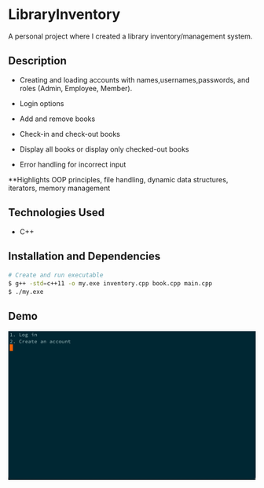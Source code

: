 # LibraryInventory

A personal project where I created a library inventory/management system.

## Description

- Creating and loading accounts with names,usernames,passwords, and roles (Admin, Employee, Member).

- Login options

- Add and remove books

- Check-in and check-out books

- Display all books or display only checked-out books

- Error handling for incorrect input

**Highlights OOP principles, file handling, dynamic data structures, iterators, memory management

## Technologies Used
- C++

## Installation and Dependencies
```bash
# Create and run executable
$ g++ -std=c++11 -o my.exe inventory.cpp book.cpp main.cpp
$ ./my.exe
```

## Demo
![Library_Inventory_Demo](demo/demo.gif)

